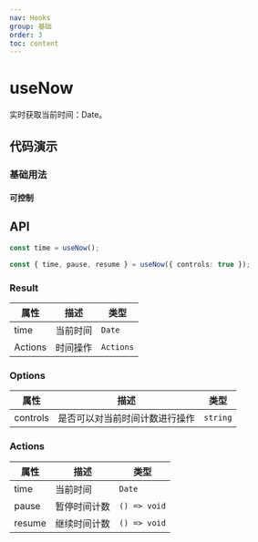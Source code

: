 ```yaml
---
nav: Hooks
group: 基础
order: 3
toc: content
---
```


# useNow

实时获取当前时间：Date。

## 代码演示

### 基础用法

<code src="./demo/basic.tsx"></code>

#### 可控制

<code src="./demo/controls.tsx"></code>

## API

```typescript
const time = useNow();

const { time, pause, resume } = useNow({ controls: true });
```

### Result

| 属性    | 描述     | 类型      |
| ------- | -------- | --------- |
| time    | 当前时间 | `Date`    |
| Actions | 时间操作 | `Actions` |

### Options

| 属性     | 描述                           | 类型     |
| -------- | ------------------------------ | -------- |
| controls | 是否可以对当前时间计数进行操作 | `string` |

### Actions

| 属性   | 描述         | 类型         |
| ------ | ------------ | ------------ |
| time   | 当前时间     | `Date`       |
| pause  | 暂停时间计数 | `() => void` |
| resume | 继续时间计数 | `() => void` |
